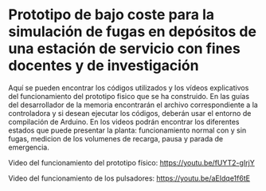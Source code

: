 # Prototipo de bajo coste para la simulación de fugas en depósitos de una estación de servicio con fines docentes y de investigación
Aquí se pueden encontrar los códigos utilizados y los vídeos explicativos del funcionamiento del prototipo fisico que se ha construido. En las guías del desarrollador de la memoria encontrarán el archivo correspondiente a la controladora y si desean ejecutar los códigos, deberán usar el entorno de compilación de Arduino. En los videos podrán encontrar los diferentes estados que puede presentar la planta: funcionamiento normal con y sin fugas, medicion de los volumenes de recarga, pausa y parada de emergencia.

Video del funcionamiento del prototipo físico: https://youtu.be/fUYT2-gIrjY

Video del funcionamiento de los pulsadores: https://youtu.be/aEIdqe1f6tE

